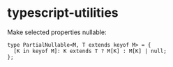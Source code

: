 # typescript-utilities

Make selected properties nullable:
```
type PartialNullable<M, T extends keyof M> = {
  [K in keyof M]: K extends T ? M[K] : M[K] | null;
};
```

